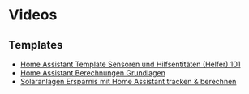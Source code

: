 # Videos

## Templates

* [Home Assistant Template Sensoren und Hilfsentitäten (Helfer) 101](https://youtu.be/tgZqukb2jHo)
* [Home Assistant Berechnungen Grundlagen](https://youtu.be/OjP6JmPfCNw)
* [Solaranlagen Ersparnis mit Home Assistant tracken & berechnen](https://youtu.be/t7RhAcrvayk)
